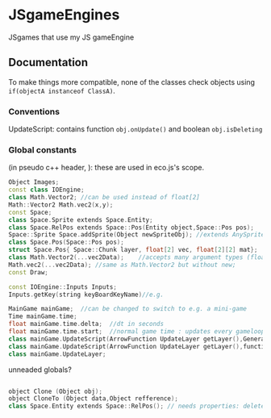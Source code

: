 # JSgameEngines

JSgames that use my JS gameEngine

## Documentation

To make things more compatible, none of the classes check objects using `if(objectA instanceof ClassA)`.

### Conventions

UpdateScript: contains function `obj.onUpdate()` and boolean `obj.isDeleting`

### Global constants

(in pseudo c++ header, ):
these are used in eco.js's scope.
```c++
Object Images;
const class IOEngine;
class Math.Vector2; //can be used instead of float[2]
Math::Vector2 Math.vec2(x,y);
const Space;
class Space.Sprite extends Space.Entity;
class Space.RelPos extends Space::Pos(Entity object,Space::Pos pos);
Space::Sprite Space.addSprite(Object newSpriteObj);	//extends AnySpriteObj into a Sprite.
class Space.Pos(Space::Pos pos);
struct Space.Pos{ Space::Chunk layer, float[2] vec, float[2][2] mat};
class Math.Vector2(...vec2Data);	//accepts many argument types (float,float)or(float[2])or(vec2)
Math.vec2(...vec2Data);	//same as Math.Vector2 but without new;
const Draw;

const IOEngine::Inputs Inputs;
Inputs.getKey(string keyBoardKeyName)//e.g. 

MainGame mainGame;	//can be changed to switch to e.g. a mini-game
Time mainGame.time;
float mainGame.time.delta;	//dt in seconds
float mainGame.time.start;	//normal game time : updates every gameloop
class mainGame.UpdateScript(ArrowFunction UpdateLayer getLayer(),Generator bool script());
class mainGame.UpdateScript(ArrowFunction UpdateLayer getLayer(),function script);
class mainGame.UpdateLayer;
```
unneaded globals?
```c++

object Clone (Object obj);
object CloneTo (Object data,Object refference);
class Space.Entity extends Space::RelPos();	// needs properties: delete, clone, goto, coords, velocity;
```